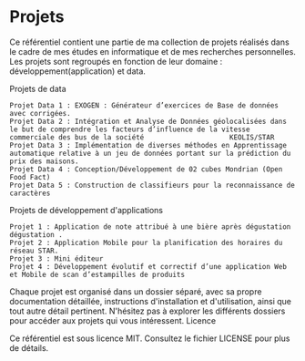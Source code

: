 # Projets
Ce référentiel contient une partie de ma collection de projets réalisés dans le cadre de mes études en informatique et de mes recherches personnelles. Les projets sont regroupés en fonction de leur domaine : développement(application) et data. 

Projets de data

    Projet Data 1 : EXOGEN : Générateur d’exercices de Base de données avec corrigées.
    Projet Data 2 : Intégration et Analyse de Données géolocalisées dans le but de comprendre les facteurs d’influence de la vitesse commerciale des bus de la société                     KEOLIS/STAR
    Projet Data 3 : Implémentation de diverses méthodes en Apprentissage automatique relative à un jeu de données portant sur la prédiction du prix des maisons.
    Projet Data 4 : Conception/Développement de 02 cubes Mondrian (Open Food Fact)
    Projet Data 5 : Construction de classifieurs pour la reconnaissance de caractères
   
    
    
Projets de développement d'applications

    Projet 1 : Application de note attribué à une bière après dégustation dégustation .
    Projet 2 : Application Mobile pour la planification des horaires du réseau STAR.
    Projet 3 : Mini éditeur 
    Projet 4 : Développement évolutif et correctif d’une application Web et Mobile de scan d’estampilles de produits

Chaque projet est organisé dans un dossier séparé, avec sa propre documentation détaillée, instructions d'installation et d'utilisation, ainsi que tout autre détail pertinent. N'hésitez pas à explorer les différents dossiers pour accéder aux projets qui vous intéressent.
Licence

Ce référentiel est sous licence MIT. Consultez le fichier LICENSE pour plus de détails.


